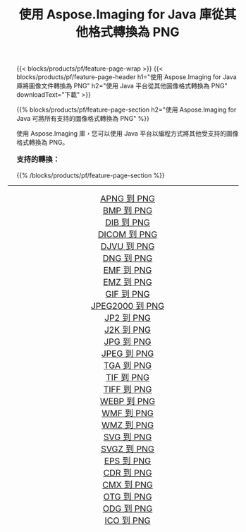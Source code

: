 ﻿---
title: 使用 Aspose.Imaging for Java 庫從其他格式轉換為 PNG 
weight: 3920
url: /zh-hant/java/conversion/to/png/ 
lang: zh-hant
langdirlevel: 2
locales: zh-hans,ja,it,ru,de,es,fr,nl,id,lt,pl,pt,vi,tr,ko,zh-hant,ar,hi,th,sv,cs,uk,he
description: 使用 Aspose.Imaging，您可以使用 Java 從其他格式轉換為 PNG
---

{{< blocks/products/pf/feature-page-wrap >}}
{{< blocks/products/pf/feature-page-header h1="使用 Aspose.Imaging for Java 庫將圖像文件轉換為 PNG" h2="使用 Java 平台從其他圖像格式轉換為 PNG" downloadText="下載" >}}


{{% blocks/products/pf/feature-page-section  h2="使用 Aspose.Imaging for Java 可將所有支持的圖像格式轉換為 PNG" %}}
<p align=justify>使用 Aspose.Imaging 庫，您可以使用 Java 平台以編程方式將其他受支持的圖像格式轉換為 PNG。</p>
<h3 style="margin-top:16px;">
支持的轉換：
</h3>
{{% /blocks/products/pf/feature-page-section %}}
<div class="container-fluid productfamilypage bg-gray">
    <div class="convertypes bg-gray agp-content section">
        <div class="container">
		<hr style="margin-left:-20px;"/>
		<div class="row other-converters" style="gap: 10px;font-size: 19px;text-align:center;">
		    <div class='col-md-3 other-converter remove-lp remove-rp'><a href="/imaging/zh-hant/java/conversion/apng-to-png/" style="padding:15px;">APNG 到 PNG</a></div>
<div class='col-md-3 other-converter remove-lp remove-rp'><a href="/imaging/zh-hant/java/conversion/bmp-to-png/" style="padding:15px;">BMP 到 PNG</a></div>
<div class='col-md-3 other-converter remove-lp remove-rp'><a href="/imaging/zh-hant/java/conversion/dib-to-png/" style="padding:15px;">DIB 到 PNG</a></div>
<div class='col-md-3 other-converter remove-lp remove-rp'><a href="/imaging/zh-hant/java/conversion/dicom-to-png/" style="padding:15px;">DICOM 到 PNG</a></div>
<div class='col-md-3 other-converter remove-lp remove-rp'><a href="/imaging/zh-hant/java/conversion/djvu-to-png/" style="padding:15px;">DJVU 到 PNG</a></div>
<div class='col-md-3 other-converter remove-lp remove-rp'><a href="/imaging/zh-hant/java/conversion/dng-to-png/" style="padding:15px;">DNG 到 PNG</a></div>
<div class='col-md-3 other-converter remove-lp remove-rp'><a href="/imaging/zh-hant/java/conversion/emf-to-png/" style="padding:15px;">EMF 到 PNG</a></div>
<div class='col-md-3 other-converter remove-lp remove-rp'><a href="/imaging/zh-hant/java/conversion/emz-to-png/" style="padding:15px;">EMZ 到 PNG</a></div>
<div class='col-md-3 other-converter remove-lp remove-rp'><a href="/imaging/zh-hant/java/conversion/gif-to-png/" style="padding:15px;">GIF 到 PNG</a></div>
<div class='col-md-3 other-converter remove-lp remove-rp'><a href="/imaging/zh-hant/java/conversion/jpeg2000-to-png/" style="padding:15px;">JPEG2000 到 PNG</a></div>
<div class='col-md-3 other-converter remove-lp remove-rp'><a href="/imaging/zh-hant/java/conversion/jp2-to-png/" style="padding:15px;">JP2 到 PNG</a></div>
<div class='col-md-3 other-converter remove-lp remove-rp'><a href="/imaging/zh-hant/java/conversion/j2k-to-png/" style="padding:15px;">J2K 到 PNG</a></div>
<div class='col-md-3 other-converter remove-lp remove-rp'><a href="/imaging/zh-hant/java/conversion/jpg-to-png/" style="padding:15px;">JPG 到 PNG</a></div>
<div class='col-md-3 other-converter remove-lp remove-rp'><a href="/imaging/zh-hant/java/conversion/jpeg-to-png/" style="padding:15px;">JPEG 到 PNG</a></div>
<div class='col-md-3 other-converter remove-lp remove-rp'><a href="/imaging/zh-hant/java/conversion/tga-to-png/" style="padding:15px;">TGA 到 PNG</a></div>
<div class='col-md-3 other-converter remove-lp remove-rp'><a href="/imaging/zh-hant/java/conversion/tif-to-png/" style="padding:15px;">TIF 到 PNG</a></div>
<div class='col-md-3 other-converter remove-lp remove-rp'><a href="/imaging/zh-hant/java/conversion/tiff-to-png/" style="padding:15px;">TIFF 到 PNG</a></div>
<div class='col-md-3 other-converter remove-lp remove-rp'><a href="/imaging/zh-hant/java/conversion/webp-to-png/" style="padding:15px;">WEBP 到 PNG</a></div>
<div class='col-md-3 other-converter remove-lp remove-rp'><a href="/imaging/zh-hant/java/conversion/wmf-to-png/" style="padding:15px;">WMF 到 PNG</a></div>
<div class='col-md-3 other-converter remove-lp remove-rp'><a href="/imaging/zh-hant/java/conversion/wmz-to-png/" style="padding:15px;">WMZ 到 PNG</a></div>
<div class='col-md-3 other-converter remove-lp remove-rp'><a href="/imaging/zh-hant/java/conversion/svg-to-png/" style="padding:15px;">SVG 到 PNG</a></div>
<div class='col-md-3 other-converter remove-lp remove-rp'><a href="/imaging/zh-hant/java/conversion/svgz-to-png/" style="padding:15px;">SVGZ 到 PNG</a></div>
<div class='col-md-3 other-converter remove-lp remove-rp'><a href="/imaging/zh-hant/java/conversion/eps-to-png/" style="padding:15px;">EPS 到 PNG</a></div>
<div class='col-md-3 other-converter remove-lp remove-rp'><a href="/imaging/zh-hant/java/conversion/cdr-to-png/" style="padding:15px;">CDR 到 PNG</a></div>
<div class='col-md-3 other-converter remove-lp remove-rp'><a href="/imaging/zh-hant/java/conversion/cmx-to-png/" style="padding:15px;">CMX 到 PNG</a></div>
<div class='col-md-3 other-converter remove-lp remove-rp'><a href="/imaging/zh-hant/java/conversion/otg-to-png/" style="padding:15px;">OTG 到 PNG</a></div>
<div class='col-md-3 other-converter remove-lp remove-rp'><a href="/imaging/zh-hant/java/conversion/odg-to-png/" style="padding:15px;">ODG 到 PNG</a></div>
<div class='col-md-3 other-converter remove-lp remove-rp'><a href="/imaging/zh-hant/java/conversion/ico-to-png/" style="padding:15px;">ICO 到 PNG</a></div>
                </div>
        </div>
    </div>
</div>
<br/>

